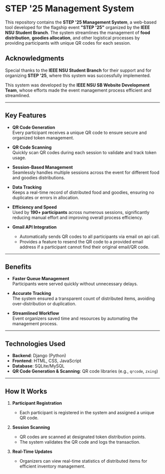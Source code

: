 # STEP '25 Management System  

This repository contains the **STEP '25 Management System**, a web-based tool developed for the flagship event **"STEP '25"** organized by the **IEEE NSU Student Branch**. The system streamlines the management of **food distribution**, **goodies allocation**, and other logistical processes by providing participants with unique QR codes for each session.  

## Acknowledgments  

Special thanks to the **IEEE NSU Student Branch** for their support and for organizing **STEP '25**, where this system was successfully implemented.  

This system was developed by the **IEEE NSU SB Website Development Team**, whose efforts made the event management process efficient and streamlined.  

---


## Key Features  

- **QR Code Generation**  
  Every participant receives a unique QR code to ensure secure and organized token management.  

- **QR Code Scanning**  
  Quickly scan QR codes during each session to validate and track token usage.  

- **Session-Based Management**  
  Seamlessly handles multiple sessions across the event for different food and goodies distributions.  

- **Data Tracking**  
  Keeps a real-time record of distributed food and goodies, ensuring no duplicates or errors in allocation.  

- **Efficiency and Speed**  
  Used by **190+ participants** across numerous sessions, significantly reducing manual effort and improving overall process efficiency.

- **Gmail API Integration**  
  - Automatically sends QR codes to all participants via email on api call.  
  - Provides a feature to resend the QR code to a provided email address if a participant cannot find their original email/QR code.

---

## Benefits  

- **Faster Queue Management**  
  Participants were served quickly without unnecessary delays.  

- **Accurate Tracking**  
  The system ensured a transparent count of distributed items, avoiding over-distribution or duplication.  

- **Streamlined Workflow**  
  Event organizers saved time and resources by automating the management process.  

---

## Technologies Used  

- **Backend**: Django (Python)  
- **Frontend**: HTML, CSS, JavaScript  
- **Database**: SQLite/MySQL  
- **QR Code Generation & Scanning**: QR code libraries (e.g., `qrcode`, `zxing`)  

---

## How It Works  

1. **Participant Registration**  
   - Each participant is registered in the system and assigned a unique QR code.  

2. **Session Scanning**  
   - QR codes are scanned at designated token distribution points.  
   - The system validates the QR code and logs the transaction.  

3. **Real-Time Updates**  
   - Organizers can view real-time statistics of distributed items for efficient inventory management.  
